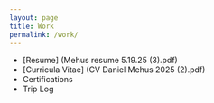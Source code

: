 ```yaml
---
layout: page
title: Work
permalink: /work/
---
```


- [Resume] (Mehus resume 5.19.25 (3).pdf)
- [Curricula Vitae] (CV Daniel Mehus 2025 (2).pdf)
- Certifications
- Trip Log
